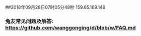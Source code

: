 ##2018年09月28日07时05分48秒 159.65.169.149
### 兔友常见问题及解答: https://github.com/wanggonging/d/blob/w/FAQ.md
